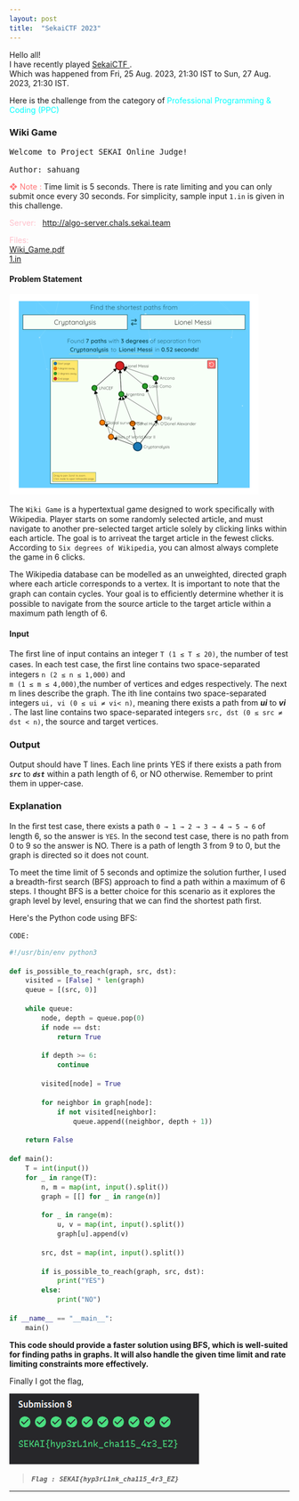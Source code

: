 ```yaml
---
layout: post
title:  "SekaiCTF 2023"
---
```


Hello all!<br>
I have recently played <a href="https://ctftime.org/event/1923"> SekaiCTF </a>. <br>
Which was happened from Fri, 25 Aug. 2023, 21:30 IST to Sun, 27 Aug. 2023, 21:30 IST.<br>

Here is the challenge from the category of <a style="color:cyan">Professional Programming & Coding (PPC)</a>

### Wiki Game

<pre>
Welcome to Project SEKAI Online Judge!

Author: sahuang
</pre>
<a style="color:#FF7779">❖ Note :</a>
Time limit is 5 seconds. There is rate limiting and you can only submit once every 30 seconds. For simplicity, sample input `1.in` is given in this challenge.

<a style="color:pink">Server:</a> &nbsp;
<a href="http://algo-server.chals.sekai.team" target="_blank">http://algo-server.chals.sekai.team</a> 

<a style="color:pink">Files:</a> <br>
<a href="/assets/files/sekaiCTF/Wiki_Game.pdf" download> Wiki_Game.pdf</a> <br> <a href="/assets/files/sekaiCTF/1.in" download> 1.in</a>


#### Problem Statement

![six degrees of wikipedia ](/assets/img/post_img/sekai_wiki_game.png)

The `Wiki Game` is a hypertextual game designed to work speciﬁcally with Wikipedia. Player starts on some randomly selected article, and must navigate to another pre-selected target article solely by clicking links within each article. The goal is to arriveat the target article in the fewest clicks. According to `Six degrees of Wikipedia`, you can almost always complete the game in 6 clicks.

The Wikipedia database can be modelled as an unweighted, directed graph where each article corresponds to a vertex. It is important to note that the graph can contain cycles. Your goal is to efﬁciently determine whether it is possible to navigate from the source article to the target article within a maximum path length of 6.

#### Input

The ﬁrst line of input contains an integer `T (1 ≤ T ≤ 20)`, the number of test cases. In each test case, the ﬁrst line contains two space-separated integers `n (2 ≤ n ≤ 1,000)` and <br>`m (1 ≤ m ≤ 4,000)`,the number of vertices and edges respectively. The next m lines describe the graph. The ith line contains two space-separated integers `ui, vi (0 ≤ ui ≠ vi< n)`, meaning there exists a path from **_ui_** to **_vi_** . The last line contains two space-separated integers `src, dst (0 ≤ src ≠ dst < n)`, the source and target vertices.

### Output
Output should have T lines. Each line prints YES if there exists a path from **_`src`_** to **_`dst`_** within a path length of 6, or NO otherwise. Remember to print them in upper-case.

### Explanation
In the ﬁrst test case, there exists a path `0 → 1 → 2 → 3 → 4 → 5 → 6` of length 6, so the answer is `YES`.
In the second test case, there is no path from 0 to 9 so the answer is NO. There is a path of length 3 from 9 to 0, but the graph is directed so it does not count.


To meet the time limit of 5 seconds and optimize the solution further, I used a breadth-first search (BFS) approach to find a path within a maximum of 6 steps. I thought BFS is a better choice for this scenario as it explores the graph level by level, ensuring that we can find the shortest path first. <br>

Here's the Python code using BFS:

`CODE:`

```python
#!/usr/bin/env python3

def is_possible_to_reach(graph, src, dst):
    visited = [False] * len(graph)
    queue = [(src, 0)]

    while queue:
        node, depth = queue.pop(0)
        if node == dst:
            return True

        if depth >= 6:
            continue

        visited[node] = True

        for neighbor in graph[node]:
            if not visited[neighbor]:
                queue.append((neighbor, depth + 1))

    return False

def main():
    T = int(input())
    for _ in range(T):
        n, m = map(int, input().split())
        graph = [[] for _ in range(n)]

        for _ in range(m):
            u, v = map(int, input().split())
            graph[u].append(v)

        src, dst = map(int, input().split())

        if is_possible_to_reach(graph, src, dst):
            print("YES")
        else:
            print("NO")

if __name__ == "__main__":
    main()
```

__This code should provide a faster solution using BFS, which is well-suited for finding paths in graphs. It will also handle the given time limit and rate limiting constraints more effectively.__

Finally I got the flag,

![flag_submission ](/assets/img/post_img/sekai_wiki_flag.png)


> **_`Flag : SEKAI{hyp3rL1nk_cha115_4r3_EZ}`_**

***